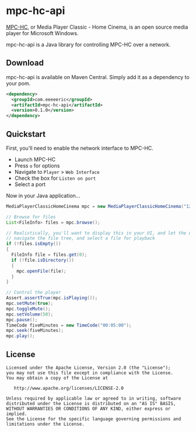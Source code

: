 # mpc-hc-api

[MPC-HC](https://mpc-hc.org/), or Media Player Classic - Home Cinema, is an open source media player for Microsoft Windows.

mpc-hc-api is a Java library for controlling MPC-HC over a network.

Download
--------

mpc-hc-api is available on Maven Central. Simply add it as a dependency to your pom.

```xml
<dependency>
  <groupId>com.eeeeeric</groupId>
  <artifactId>mpc-hc-api</artifactId>
  <version>0.1.0</version>
</dependency>
```

Quickstart
----------

First, you'll need to enable the network interface to MPC-HC. 

* Launch MPC-HC
* Press `o` for options
* Navigate to `Player` > `Web Interface`
* Check the box for `Listen on port`
* Select a port

Now in your Java application...

```java
MediaPlayerClassicHomeCinema mpc = new MediaPlayerClassicHomeCinema("127.0.0.1", 55555);

// Browse for files
List<FileInfo> files = mpc.browse();

// Realistically, you'll want to display this in your UI, and let the user
// navigate the file tree, and select a file for playback
if (!files.isEmpty())
{
  FileInfo file = files.get(0);
  if (!file.isDirectory())
  {
    mpc.openFile(file);
  }
}

// Control the player
Assert.assertTrue(mpc.isPlaying());
mpc.setMute(true);
mpc.toggleMute();
mpc.setVolume(50);
mpc.pause();
TimeCode fiveMinutes = new TimeCode("00:05:00");
mpc.seek(fiveMinutes);
mpc.play();
```


License
-------

    Licensed under the Apache License, Version 2.0 (the "License");
    you may not use this file except in compliance with the License.
    You may obtain a copy of the License at

       http://www.apache.org/licenses/LICENSE-2.0

    Unless required by applicable law or agreed to in writing, software
    distributed under the License is distributed on an "AS IS" BASIS,
    WITHOUT WARRANTIES OR CONDITIONS OF ANY KIND, either express or implied.
    See the License for the specific language governing permissions and
    limitations under the License.